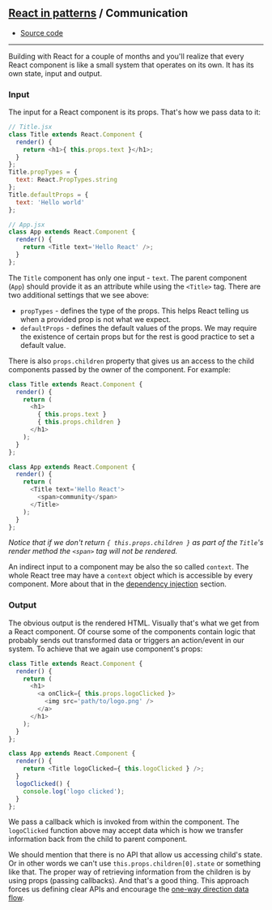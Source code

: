 ## [React in patterns](../../README.md) / Communication

* [Source code](https://github.com/krasimir/react-in-patterns/tree/master/patterns/communication/src)

---

Building with React for a couple of months and you'll realize that every React component is like a small system that operates on its own. It has its own state, input and output.

### Input

The input for a React component is its props. That's how we pass data to it:

```js
// Title.jsx
class Title extends React.Component {
  render() {
    return <h1>{ this.props.text }</h1>;
  }
};
Title.propTypes = {
  text: React.PropTypes.string
};
Title.defaultProps = {
  text: 'Hello world'
};

// App.jsx
class App extends React.Component {
  render() {
    return <Title text='Hello React' />;
  }
};
```

The `Title` component has only one input - `text`. The parent component (`App`) should provide it as an attribute while using the `<Title>` tag. There are two additional settings that we see above:

* `propTypes` - defines the type of the props. This helps React telling us when a provided prop is not what we expect.
* `defaultProps` - defines the default values of the props. We may require the existence of certain props but for the rest is good practice to set a default value.

There is also `props.children` property that gives us an access to the child components passed by the owner of the component. For example:

```js
class Title extends React.Component {
  render() {
    return (
      <h1>
        { this.props.text }
        { this.props.children }
      </h1>
    );
  }
};

class App extends React.Component {
  render() {
    return (
      <Title text='Hello React'>
        <span>community</span>
      </Title>
    );
  }
};
```

*Notice that if we don't return `{ this.props.children }` as part of the `Title`'s render method the `<span>` tag will not be rendered.*

An indirect input to a component may be also the so called `context`. The whole React tree may have a `context` object which is accessible by every component. More about that in the [dependency injection](https://github.com/krasimir/react-in-patterns/tree/master/patterns/dependency-injection) section.

### Output

The obvious output is the rendered HTML. Visually that's what we get from a React component. Of course some of the components contain logic that probably sends out transformed data or triggers an action/event in our system. To achieve that we again use component's props:

```js
class Title extends React.Component {
  render() {
    return (
      <h1>
        <a onClick={ this.props.logoClicked }>
          <img src='path/to/logo.png' />
        </a>
      </h1>
    );
  }
};

class App extends React.Component {
  render() {
    return <Title logoClicked={ this.logoClicked } />;
  }
  logoClicked() {
    console.log('logo clicked');
  }
};
```

We pass a callback which is invoked from within the component. The `logoClicked` function above may accept data which is how we transfer information back from the child to parent component.

We should mention that there is no API that allow us accessing child's state. Or in other words we can't use `this.props.children[0].state` or something like that. The proper way of retrieving information from the children is by using props (passing callbacks). And that's a good thing. This approach forces us defining clear APIs and encourage the [one-way direction data flow](https://github.com/krasimir/react-in-patterns/tree/master/patterns/one-direction-data-flow).

